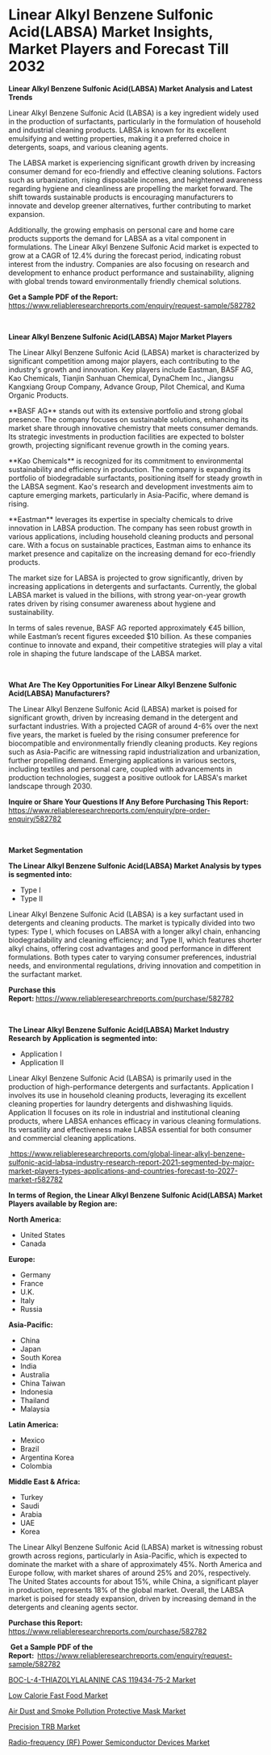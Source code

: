 <p><h1>Linear Alkyl Benzene Sulfonic Acid(LABSA) Market Insights, Market Players and Forecast Till 2032</h1></p><p><strong>Linear Alkyl Benzene Sulfonic Acid(LABSA) Market Analysis and Latest Trends</strong></p>
<p><p>Linear Alkyl Benzene Sulfonic Acid (LABSA) is a key ingredient widely used in the production of surfactants, particularly in the formulation of household and industrial cleaning products. LABSA is known for its excellent emulsifying and wetting properties, making it a preferred choice in detergents, soaps, and various cleaning agents.</p><p>The LABSA market is experiencing significant growth driven by increasing consumer demand for eco-friendly and effective cleaning solutions. Factors such as urbanization, rising disposable incomes, and heightened awareness regarding hygiene and cleanliness are propelling the market forward. The shift towards sustainable products is encouraging manufacturers to innovate and develop greener alternatives, further contributing to market expansion.</p><p>Additionally, the growing emphasis on personal care and home care products supports the demand for LABSA as a vital component in formulations. The Linear Alkyl Benzene Sulfonic Acid market is expected to grow at a CAGR of 12.4% during the forecast period, indicating robust interest from the industry. Companies are also focusing on research and development to enhance product performance and sustainability, aligning with global trends toward environmentally friendly chemical solutions.</p></p>
<p><strong>Get a Sample PDF of the Report:&nbsp;</strong> <a href="https://www.reliableresearchreports.com/enquiry/request-sample/582782?utm_campaign=24&utm_medium=2&utm_source=Github&utm_content=ia&utm_term=23032025&utm_id=linear-alkyl-benzene-sulfonic-acidlabsa">https://www.reliableresearchreports.com/enquiry/request-sample/582782</a></p>
<p>&nbsp;</p>
<p><strong>Linear Alkyl Benzene Sulfonic Acid(LABSA) Major Market Players</strong></p>
<p><p>The Linear Alkyl Benzene Sulfonic Acid (LABSA) market is characterized by significant competition among major players, each contributing to the industry's growth and innovation. Key players include Eastman, BASF AG, Kao Chemicals, Tianjin Sanhuan Chemical, DynaChem Inc., Jiangsu Kangxiang Group Company, Advance Group, Pilot Chemical, and Kuma Organic Products.</p><p>**BASF AG** stands out with its extensive portfolio and strong global presence. The company focuses on sustainable solutions, enhancing its market share through innovative chemistry that meets consumer demands. Its strategic investments in production facilities are expected to bolster growth, projecting significant revenue growth in the coming years.</p><p>**Kao Chemicals** is recognized for its commitment to environmental sustainability and efficiency in production. The company is expanding its portfolio of biodegradable surfactants, positioning itself for steady growth in the LABSA segment. Kao's research and development investments aim to capture emerging markets, particularly in Asia-Pacific, where demand is rising.</p><p>**Eastman** leverages its expertise in specialty chemicals to drive innovation in LABSA production. The company has seen robust growth in various applications, including household cleaning products and personal care. With a focus on sustainable practices, Eastman aims to enhance its market presence and capitalize on the increasing demand for eco-friendly products.</p><p>The market size for LABSA is projected to grow significantly, driven by increasing applications in detergents and surfactants. Currently, the global LABSA market is valued in the billions, with strong year-on-year growth rates driven by rising consumer awareness about hygiene and sustainability.</p><p>In terms of sales revenue, BASF AG reported approximately €45 billion, while Eastman’s recent figures exceeded $10 billion. As these companies continue to innovate and expand, their competitive strategies will play a vital role in shaping the future landscape of the LABSA market.</p></p>
<p>&nbsp;</p>
<p><strong>What Are The Key Opportunities For Linear Alkyl Benzene Sulfonic Acid(LABSA) Manufacturers?</strong></p>
<p><p>The Linear Alkyl Benzene Sulfonic Acid (LABSA) market is poised for significant growth, driven by increasing demand in the detergent and surfactant industries. With a projected CAGR of around 4-6% over the next five years, the market is fueled by the rising consumer preference for biocompatible and environmentally friendly cleaning products. Key regions such as Asia-Pacific are witnessing rapid industrialization and urbanization, further propelling demand. Emerging applications in various sectors, including textiles and personal care, coupled with advancements in production technologies, suggest a positive outlook for LABSA's market landscape through 2030.</p></p>
<p><strong>Inquire or Share Your Questions If Any Before Purchasing This Report:</strong> <a href="https://www.reliableresearchreports.com/enquiry/pre-order-enquiry/582782?utm_campaign=24&utm_medium=2&utm_source=Github&utm_content=ia&utm_term=23032025&utm_id=linear-alkyl-benzene-sulfonic-acidlabsa">https://www.reliableresearchreports.com/enquiry/pre-order-enquiry/582782</a></p>
<p>&nbsp;</p>
<p><strong>Market Segmentation</strong></p>
<p><strong>The Linear Alkyl Benzene Sulfonic Acid(LABSA) Market Analysis by types is segmented into:</strong></p>
<p><ul><li>Type I</li><li>Type II</li></ul></p>
<p><p>Linear Alkyl Benzene Sulfonic Acid (LABSA) is a key surfactant used in detergents and cleaning products. The market is typically divided into two types: Type I, which focuses on LABSA with a longer alkyl chain, enhancing biodegradability and cleaning efficiency; and Type II, which features shorter alkyl chains, offering cost advantages and good performance in different formulations. Both types cater to varying consumer preferences, industrial needs, and environmental regulations, driving innovation and competition in the surfactant market.</p></p>
<p><strong>Purchase this Report:&nbsp;</strong><a href="https://www.reliableresearchreports.com/purchase/582782?utm_campaign=24&utm_medium=2&utm_source=Github&utm_content=ia&utm_term=23032025&utm_id=linear-alkyl-benzene-sulfonic-acidlabsa">https://www.reliableresearchreports.com/purchase/582782</a></p>
<p>&nbsp;</p>
<p><strong>The Linear Alkyl Benzene Sulfonic Acid(LABSA) Market Industry Research by Application is segmented into:</strong></p>
<p><ul><li>Application I</li><li>Application II</li></ul></p>
<p><p>Linear Alkyl Benzene Sulfonic Acid (LABSA) is primarily used in the production of high-performance detergents and surfactants. Application I involves its use in household cleaning products, leveraging its excellent cleaning properties for laundry detergents and dishwashing liquids. Application II focuses on its role in industrial and institutional cleaning products, where LABSA enhances efficacy in various cleaning formulations. Its versatility and effectiveness make LABSA essential for both consumer and commercial cleaning applications.</p></p>
<p><a href="https://www.reliableresearchreports.com/global-linear-alkyl-benzene-sulfonic-acid-labsa-industry-research-report-2021-segmented-by-major-market-players-types-applications-and-countries-forecast-to-2027-market-r582782?utm_campaign=24&utm_medium=2&utm_source=Github&utm_content=ia&utm_term=23032025&utm_id=linear-alkyl-benzene-sulfonic-acidlabsa">&nbsp;https://www.reliableresearchreports.com/global-linear-alkyl-benzene-sulfonic-acid-labsa-industry-research-report-2021-segmented-by-major-market-players-types-applications-and-countries-forecast-to-2027-market-r582782</a></p>
<p><strong>In terms of Region, the Linear Alkyl Benzene Sulfonic Acid(LABSA) Market Players available by Region are:</strong></p>
<p>
    <p> <strong> North America: </strong>
        <ul>
            <li>United States</li>
            <li>Canada</li>
        </ul>
        </p> 
    <p> <strong> Europe: </strong>
        <ul>
            <li>Germany</li>
            <li>France</li>
            <li>U.K.</li>
            <li>Italy</li>
            <li>Russia</li>
        </ul>
        </p> 
    <p> <strong> Asia-Pacific: </strong>
        <ul>
            <li>China</li>
            <li>Japan</li>
            <li>South Korea</li>
            <li>India</li>
            <li>Australia</li>
            <li>China Taiwan</li>
            <li>Indonesia</li>
            <li>Thailand</li>
            <li>Malaysia</li>
        </ul>
        </p> 
    <p> <strong> Latin America: </strong>
        <ul>
            <li>Mexico</li>
            <li>Brazil</li>
            <li>Argentina Korea</li>
            <li>Colombia</li>
        </ul>
        </p> 
    <p> <strong> Middle East & Africa: </strong>
        <ul>
            <li>Turkey</li>
            <li>Saudi</li>
            <li>Arabia</li>
            <li>UAE</li>
            <li>Korea</li>
        </ul>
    </p>
    </p>
<p><p>The Linear Alkyl Benzene Sulfonic Acid (LABSA) market is witnessing robust growth across regions, particularly in Asia-Pacific, which is expected to dominate the market with a share of approximately 45%. North America and Europe follow, with market shares of around 25% and 20%, respectively. The United States accounts for about 15%, while China, a significant player in production, represents 18% of the global market. Overall, the LABSA market is poised for steady expansion, driven by increasing demand in the detergents and cleaning agents sector.</p></p>
<p><strong>Purchase this Report: </strong><a href="https://www.reliableresearchreports.com/purchase/582782?utm_campaign=24&utm_medium=2&utm_source=Github&utm_content=ia&utm_term=23032025&utm_id=linear-alkyl-benzene-sulfonic-acidlabsa">https://www.reliableresearchreports.com/purchase/582782</a></p>
<p>&nbsp;<strong>Get a Sample PDF of the Report:&nbsp;&nbsp;</strong><a href="https://www.reliableresearchreports.com/enquiry/request-sample/582782?utm_campaign=24&utm_medium=2&utm_source=Github&utm_content=ia&utm_term=23032025&utm_id=linear-alkyl-benzene-sulfonic-acidlabsa">https://www.reliableresearchreports.com/enquiry/request-sample/582782</a></p>
<p><strong></strong></p>
<p><p><a href="https://github.com/laveeasaadrh/Market-Research-Report-List-1/blob/main/boc-l-4-thiazolylalanine-cas-119434-75-2-market.md?utm_campaign=24&utm_medium=2&utm_source=Github&utm_content=ia&utm_term=23032025&utm_id=linear-alkyl-benzene-sulfonic-acidlabsa">BOC-L-4-THIAZOLYLALANINE CAS 119434-75-2 Market</a></p><p><a href="https://github.com/leoustolja/Market-Research-Report-List-1/blob/main/low-calorie-fast-food-market.md?utm_campaign=24&utm_medium=2&utm_source=Github&utm_content=ia&utm_term=23032025&utm_id=linear-alkyl-benzene-sulfonic-acidlabsa">Low Calorie Fast Food Market</a></p><p><a href="https://github.com/ayondaylos/Market-Research-Report-List-1/blob/main/air-dust-and-smoke-pollution-protective-mask-market.md?utm_campaign=24&utm_medium=2&utm_source=Github&utm_content=ia&utm_term=23032025&utm_id=linear-alkyl-benzene-sulfonic-acidlabsa">Air Dust and Smoke Pollution Protective Mask Market</a></p><p><a href="https://github.com/swaftaenglem/Market-Research-Report-List-1/blob/main/precision-trb-market.md?utm_campaign=24&utm_medium=2&utm_source=Github&utm_content=ia&utm_term=23032025&utm_id=linear-alkyl-benzene-sulfonic-acidlabsa">Precision TRB Market</a></p><p><a href="https://github.com/bichukapac/Market-Research-Report-List-1/blob/main/radio-frequency-rf-power-semiconductor-devices-market.md?utm_campaign=24&utm_medium=2&utm_source=Github&utm_content=ia&utm_term=23032025&utm_id=linear-alkyl-benzene-sulfonic-acidlabsa">Radio-frequency (RF) Power Semiconductor Devices Market</a></p></p>